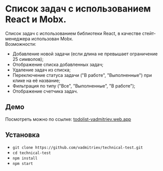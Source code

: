 # Список задач с использованием React и Mobx.
Список задач с использованием библиотеки React, в качестве стейт-менеджера использован Mobx. <br>
Возможности:
* Добавление новой задачи (если длина не превышает ограничение 25 символов);
* Отображение списка добавленных задач;
* Удаление задач из списка;
* Переключение статуса задачи ("В работе", "Выполненные") при клике на её название;
* Фильтрация по типу ("Все", "Выполненные", "В работе");
* Отображение счетчика задач.

## Демо
Посмотреть можно по ссылке: <a href="https://todolist-vadmitriev.web.app/">todolist-vadmitriev.web.app</a>

## Установка

* `git clone https://github.com/vadmitriev/technical-test.git`
* `cd technical-test`
* `npm install`
* `npm start`
